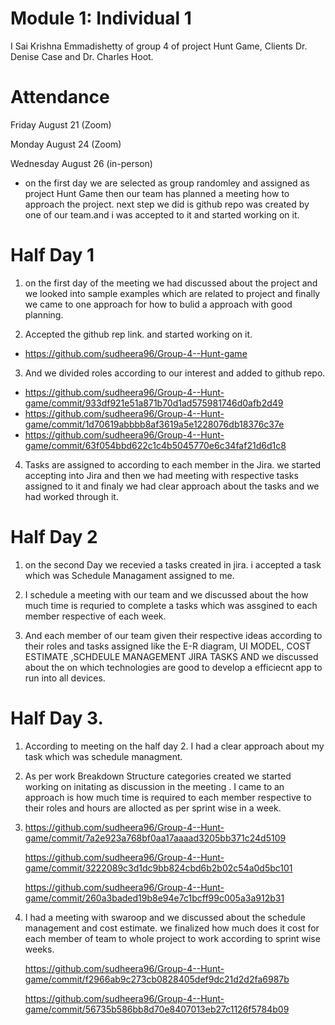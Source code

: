 
# Module 1: Individual 1
 I Sai Krishna Emmadishetty of group 4 of project Hunt Game, Clients Dr. Denise Case and Dr. Charles Hoot.

# Attendance
 Friday August 21 (Zoom)

 Monday August 24 (Zoom)

 Wednesday August 26 (in-person)

* on the first day we are selected as group randomley and assigned as project Hunt Game then our team has planned a meeting how to approach  the project. next step we did is
github repo was created by one of our team.and i was accepted to it and started working on it.

# Half Day 1
1. on the first day of the meeting we had discussed about the project and we looked into sample examples which are related to project and finally we came to one approach for how to bulid a approach with good planning.

 2. Accepted the github rep link. and started working on it.
 * https://github.com/sudheera96/Group-4--Hunt-game 

 3. And we divided roles according to our interest and added to github repo.

 * https://github.com/sudheera96/Group-4--Hunt-game/commit/933df921e51a871b70d1ad575981746d0afb2d49
 * https://github.com/sudheera96/Group-4--Hunt-game/commit/1d70619abbbb8af3619a5e1228076db18376c37e
 * https://github.com/sudheera96/Group-4--Hunt-game/commit/63f054bbd622c1c4b5045770e6c34faf21d6d1c8

 4. Tasks are assigned to according to each member in the Jira. we started accepting into Jira and then we had meeting with respective tasks assigned to it and finaly we had
clear approach about the tasks and we had worked through it.

# Half Day 2
 1. on the second Day we recevied a tasks created in jira. i accepted a task which was Schedule Managament assigned to me.
 
 2. I schedule a meeting with our team and we discussed about the how much time is requried to complete a tasks which was assgined to each member respective of each week.
 
 3. And each member of our team given their respective ideas according to their roles and  tasks assigned like the E-R diagram, UI MODEL, COST ESTIMATE ,SCHDEULE MANAGEMENT
JIRA TASKS AND we discussed about the on which technologies are good to develop a efficiecnt app to run into all devices.

# Half Day 3.
1. According to meeting on the half day 2. I had a clear approach about my task which was schedule managment.

2. As per  work Breakdown Structure categories created we started working on initating as discussion in the meeting . I came to an approach is how much time is required
to each member respective to their roles and hours are allocted as per sprint wise in a week.

3. https://github.com/sudheera96/Group-4--Hunt-game/commit/7a2e923a768bf0aa17aaaad3205bb371c24d5109
  
   https://github.com/sudheera96/Group-4--Hunt-game/commit/3222089c3d1dc9bb824cbd6b2b02c54a0d5bc101

   https://github.com/sudheera96/Group-4--Hunt-game/commit/260a3baded19b8e94e7c1bcff99c005a3a912b31
  
4. I had a meeting with swaroop and we discussed about the schedule management and cost estimate. we finalized how much does it cost for each member of team
 to whole project to work according to sprint wise weeks. 
 
   https://github.com/sudheera96/Group-4--Hunt-game/commit/f2966ab9c273cb0828405def9dc21d2d2fa6987b

   https://github.com/sudheera96/Group-4--Hunt-game/commit/56735b586bb8d70e8407013eb27c1126f5784b09



 


